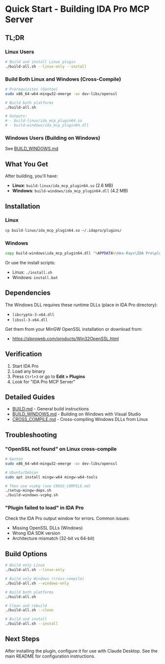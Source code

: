 # Quick Start - Building IDA Pro MCP Server

## TL;DR

### Linux Users

```bash
# Build and install Linux plugin
./build-all.sh --linux-only --install
```

### Build Both Linux and Windows (Cross-Compile)

```bash
# Prerequisites (Gentoo)
sudo x86_64-w64-mingw32-emerge -av dev-libs/openssl

# Build both platforms
./build-all.sh

# Outputs:
# - build-linux/ida_mcp_plugin64.so
# - build-windows/ida_mcp_plugin64.dll
```

### Windows Users (Building on Windows)

See [BUILD_WINDOWS.md](BUILD_WINDOWS.md)

## What You Get

After building, you'll have:

- **Linux**: `build-linux/ida_mcp_plugin64.so` (2.6 MB)
- **Windows**: `build-windows/ida_mcp_plugin64.dll` (4.2 MB)

## Installation

### Linux
```bash
cp build-linux/ida_mcp_plugin64.so ~/.idapro/plugins/
```

### Windows
```cmd
copy build-windows\ida_mcp_plugin64.dll "%APPDATA%\Hex-Rays\IDA Pro\plugins\"
```

Or use the install scripts:
- Linux: `./install.sh`
- Windows: `install.bat`

## Dependencies

The Windows DLL requires these runtime DLLs (place in IDA Pro directory):
- `libcrypto-3-x64.dll`
- `libssl-3-x64.dll`

Get them from your MinGW OpenSSL installation or download from:
- https://slproweb.com/products/Win32OpenSSL.html

## Verification

1. Start IDA Pro
2. Load any binary
3. Press `Ctrl+3` or go to **Edit > Plugins**
4. Look for "IDA Pro MCP Server"

## Detailed Guides

- [BUILD.md](BUILD.md) - General build instructions
- [BUILD_WINDOWS.md](BUILD_WINDOWS.md) - Building on Windows with Visual Studio
- [CROSS_COMPILE.md](CROSS_COMPILE.md) - Cross-compiling Windows DLLs from Linux

## Troubleshooting

### "OpenSSL not found" on Linux cross-compile

```bash
# Gentoo
sudo x86_64-w64-mingw32-emerge -av dev-libs/openssl

# Ubuntu/Debian
sudo apt install mingw-w64 mingw-w64-tools

# Then use vcpkg (see CROSS_COMPILE.md)
./setup-mingw-deps.sh
./build-windows-vcpkg.sh
```

### "Plugin failed to load" in IDA Pro

Check the IDA Pro output window for errors. Common issues:
- Missing OpenSSL DLLs (Windows)
- Wrong IDA SDK version
- Architecture mismatch (32-bit vs 64-bit)

## Build Options

```bash
# Build only Linux
./build-all.sh --linux-only

# Build only Windows (cross-compile)
./build-all.sh --windows-only

# Build both platforms
./build-all.sh

# Clean and rebuild
./build-all.sh --clean

# Build and install
./build-all.sh --install
```

## Next Steps

After installing the plugin, configure it for use with Claude Desktop. See the main README for configuration instructions.
